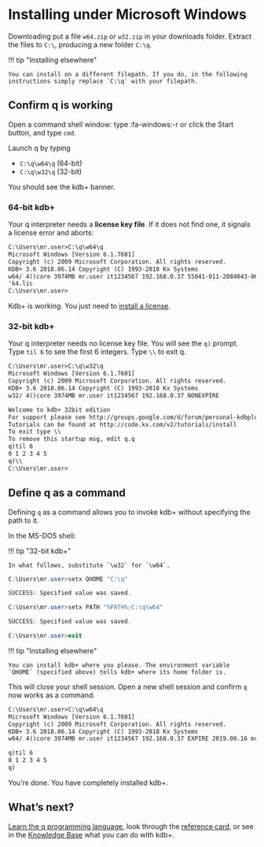 # <i class="fab fa-windows"></i> Installing under Microsoft Windows



Downloading put a file `w64.zip` or `w32.zip` in your downloads folder. 
Extract the files to `C:\`, producing a new folder `C:\q`. 

!!! tip "Installing elsewhere"

    You can install on a different filepath. If you do, in the following instructions simply replace `C:\q` with your filepath.


## <i class="fas fa-check"></i> Confirm q is working

Open a command shell window: type :fa-windows:-r or click the Start button, and type `cmd`.

Launch q by typing 

-   `C:\q\w64\q` (64-bit) 
-   `C:\q\w32\q` (32-bit)

You should see the kdb+ banner.


### 64-bit kdb+

Your q interpreter needs a **license key file**. If it does not find one, it signals a license error and aborts:

```txt
C:\Users\mr.user>C:\q\w64\q
Microsoft Windows [Version 6.1.7601]
Copyright (c) 2009 Microsoft Corporation. All rights reserved.
KDB+ 3.6 2018.06.14 Copyright (C) 1993-2018 Kx Systems
w64/ 4()core 3974MB mr.user it1234567 192.168.0.37 55041-011-2084043-86863
'k4.lic
C:\Users\mr.user>
```

Kdb+ is working. You just need to [install a license](../licensing.md).


### 32-bit kdb+

Your q interpreter needs no license key file. You will see the `q)` prompt. Type `til 6` to see the first 6 integers. Type `\\` to exit q.

```txt
C:\Users\mr.user>C:\q\w32\q
Microsoft Windows [Version 6.1.7601]
Copyright (c) 2009 Microsoft Corporation. All rights reserved.
KDB+ 3.6 2018.06.14 Copyright (C) 1993-2018 Kx Systems
w32/ 4()core 3974MB mr.user it1234567 192.168.0.37 NONEXPIRE

Welcome to kdb+ 32bit edition
For support please see http://groups.google.com/d/forum/personal-kdbplus
Tutorials can be found at http://code.kx.com/v2/tutorials/install
To exit type \\
To remove this startup msg, edit q.q
q)til 6
0 1 2 3 4 5
q)\\
C:\Users\mr.user>
```


## <i class="fas fa-code"></i> Define q as a command

Defining `q` as a command allows you to invoke kdb+ without specifying the path to it.

In the MS-DOS shell:

!!! tip "32-bit kdb+"

    In what follows, substitute `\w32` for `\w64`.

```powershell
C:\Users\mr.user>setx QHOME "C:\q"

SUCCESS: Specified value was saved.

C:\Users\mr.user>setx PATH "%PATH%;C:\q\w64"

SUCCESS: Specified value was saved.

C:\Users\mr.user>exit
```

<!-- ![Setting environment variables](img/install_windows_02.png "Setting environment variables") -->

!!! tip "Installing elsewhere"

    You can install kdb+ where you please. The environment variable `QHOME` (specified above) tells kdb+ where its home folder is. 


This will close your shell session. Open a new shell session and confirm `q` now works as a command.

```txt
C:\Users\mr.user>C:\q\w64\q
Microsoft Windows [Version 6.1.7601]
Copyright (c) 2009 Microsoft Corporation. All rights reserved.
KDB+ 3.6 2018.06.14 Copyright (C) 1993-2018 Kx Systems
w64/ 4()core 3974MB mr.user it1234567 192.168.0.37 EXPIRE 2019.08.16 mr.user@gmail.com KOD #9999999

q)til 6
0 1 2 3 4 5
q)
```

<!-- ![Confirm q works as a command](img/install_windows_03.png "Confirm q works as a command")
 -->


You’re done. You have completely installed kdb+. 


## <i class="far fa-hand-point-right"></i> What’s next?

[Learn the q programming language](../index.md#learn-q), look through the [reference card](../../ref/index.md), or see in the [Knowledge Base](../../kb/index.md)  what you can do with kdb+.



